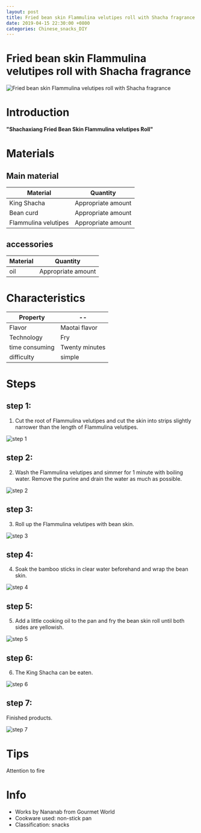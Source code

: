 ```yaml
---
layout: post
title: Fried bean skin Flammulina velutipes roll with Shacha fragrance
date: 2019-04-15 22:30:00 +0800
categories: Chinese_snacks_DIY
---
```


# Fried bean skin Flammulina velutipes roll with Shacha fragrance

![Fried bean skin Flammulina velutipes roll with Shacha fragrance]({{site.baseurl}}/img/409132/409132.jpg)

# Introduction

**"Shachaxiang Fried Bean Skin Flammulina velutipes Roll"**

# Materials


## Main material

Material|Quantity
--|--
King Shacha|Appropriate amount
Bean curd|Appropriate amount
Flammulina velutipes|Appropriate amount

## accessories

Material|Quantity
--|--
oil|Appropriate amount

# Characteristics

Property|--
--|--
Flavor|Maotai flavor
Technology|Fry
time consuming|Twenty minutes
difficulty|simple

# Steps

## step 1:

1. Cut the root of Flammulina velutipes and cut the skin into strips slightly narrower than the length of Flammulina velutipes.

![step 1]({{site.baseurl}}/img/409132/1.jpg)

## step 2:

2. Wash the Flammulina velutipes and simmer for 1 minute with boiling water. Remove the purine and drain the water as much as possible.

![step 2]({{site.baseurl}}/img/409132/2.jpg)

## step 3:

3. Roll up the Flammulina velutipes with bean skin.

![step 3]({{site.baseurl}}/img/409132/3.jpg)

## step 4:

4. Soak the bamboo sticks in clear water beforehand and wrap the bean skin.

![step 4]({{site.baseurl}}/img/409132/4.jpg)

## step 5:

5. Add a little cooking oil to the pan and fry the bean skin roll until both sides are yellowish.

![step 5]({{site.baseurl}}/img/409132/5.jpg)

## step 6:

6. The King Shacha can be eaten.

![step 6]({{site.baseurl}}/img/409132/6.jpg)

## step 7:

Finished products.

![step 7]({{site.baseurl}}/img/409132/7.jpg)

# Tips

Attention to fire

# Info

- Works by Nananab from Gourmet World
- Cookware used: non-stick pan
- Classification: snacks